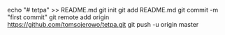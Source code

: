 echo "# tetpa" >> README.md
git init
git add README.md
git commit -m "first commit"
git remote add origin https://github.com/tomsojerowo/tetpa.git
git push -u origin master

